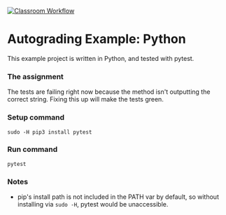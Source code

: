 [![Classroom Workflow](https://github.com/Kellett-School/a1-aadps/actions/workflows/classroom.yml/badge.svg)](https://github.com/Kellett-School/a1-aadps/actions/workflows/classroom.yml)

# Autograding Example: Python
This example project is written in Python, and tested with pytest.

### The assignment
The tests are failing right now because the method isn't outputting the correct string. Fixing this up will make the tests green.

### Setup command
`sudo -H pip3 install pytest`

### Run command
`pytest`

### Notes
- pip's install path is not included in the PATH var by default, so without installing via `sudo -H`, pytest would be unaccessible.

